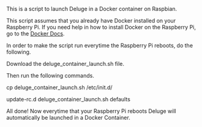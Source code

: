This is a script to launch Deluge in a Docker container on Raspbian.

This script assumes that you already have Docker installed on your Raspberry Pi.  If you need help in how to install Docker on the Raspberry Pi, go to the [Docker Docs](https://docs.docker.com/engine/installation/linux/docker-ce/debian/#install-using-the-repository).

In order to make the script run everytime the Raspberry Pi reboots, do the following.

Download the deluge_container_launch.sh file.

Then run the following commands.

cp deluge_container_launch.sh /etc/init.d/

update-rc.d deluge_container_launch.sh defaults

All done!  Now everytime that your Raspberry Pi reboots Deluge will automatically be launched in a Docker Container.
